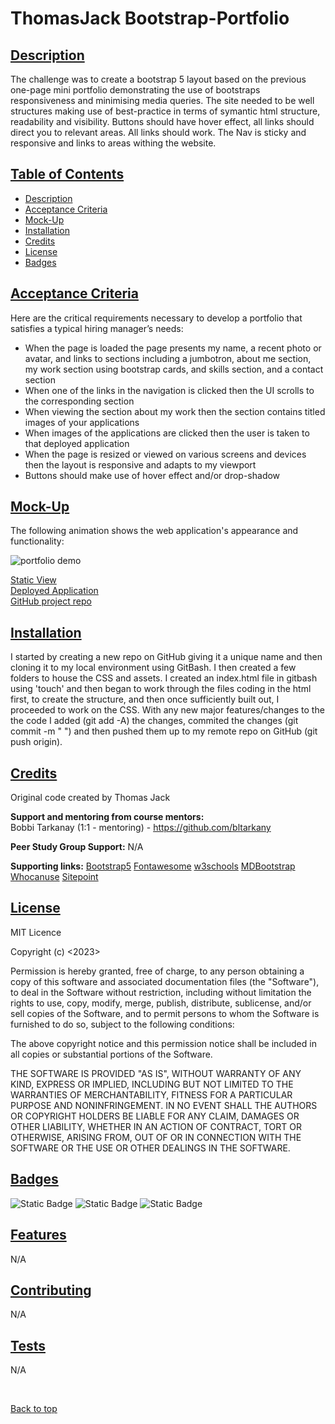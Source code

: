 # ThomasJack Bootstrap-Portfolio

## [Description](#description)

The challenge was to create a bootstrap 5 layout based on the previous one-page mini portfolio demonstrating the use of bootstraps responsiveness and minimising media queries. The site needed to be well structures making use of best-practice in terms of symantic html structure, readability and visibility. Buttons should have hover effect, all links should direct you to relevant areas. All links should work. The Nav is sticky and responsive and links to areas withing the website. 

## [Table of Contents](#table-of-contents)

* [Description](#descrition)
* [Acceptance Criteria](#acceptance-criteria)
* [Mock-Up](#mock-up)
* [Installation](#installation)
* [Credits](#credits)
* [License](#license)
* [Badges](#badges)

## [Acceptance Criteria](#acceptance-criteria)

Here are the critical requirements necessary to develop a portfolio that satisfies a typical hiring manager’s needs:

* When the page is loaded the page presents my name, a recent photo or avatar, and links to sections including a jumbotron, about me section, my work section using bootstrap cards, and skills section, and a contact section
* When one of the links in the navigation is clicked then the UI scrolls to the corresponding section
* When viewing the section about my work then the section contains titled images of your applications
* When images of the applications are clicked then the user is taken to that deployed application
* When the page is resized or viewed on various screens and devices then the layout is responsive and adapts to my viewport
* Buttons should make use of hover effect and/or drop-shadow

## [Mock-Up](#mock-up)

The following animation shows the web application's appearance and functionality:

![portfolio demo](./assets/demo.gif)

[Static View](./assets/bootstrap%20site%20capture.png)
<br>
[Deployed Application](https://quikstart86.github.io/Bootstrap-Portfolio)
<br>
[GitHub project repo](https://github.com/quikstart86/Bootstrap-Portfolio)

## [Installation](#installation)

I started by creating a new repo on GitHub giving it a unique name and then cloning it to my local environment using GitBash. I then created a few folders to house the CSS and assets. I created an index.html file in gitbash using 'touch' and then began to work through the files coding in the html first, to create the structure, and then once sufficiently built out, I proceeded to work on the CSS. With any new major features/changes to the the code I added (git add -A) the changes, commited the changes (git commit -m " ") and then pushed them up to my remote repo on GitHub (git push origin).

## [Credits](#credits)

Original code created by Thomas Jack

**Support and mentoring from course mentors:**
<br>Bobbi Tarkanay (1:1 - mentoring) - https://github.com/bltarkany

**Peer Study Group Support:**
N/A

**Supporting links:**
[Bootstrap5](https://getbootstrap.com/docs/5.3/getting-started/introduction/)
[Fontawesome](https://fontawesome.com/icons)
[w3schools](https://www.w3schools.com/bootstrap5/)
[MDBootstrap](https://mdbootstrap.com/docs/standard/components/cards/)
[Whocanuse](https://www.whocanuse.com/?bg=2f4f4f&fg=ffffff&fs=16&fw=)
[Sitepoint](https://www.sitepoint.com/bootstrap-card-component-introduction/#:~:text=Controlling%20Bootstrap%20Card%20Component%20Width%20and%20Height&text=Normally%2C%20the%20height%20of%20the,h%2D200%22%3E%20)




## [License](#license)

MIT Licence

Copyright (c) <2023> <Thomas Jack>

Permission is hereby granted, free of charge, to any person obtaining a copy
of this software and associated documentation files (the "Software"), to deal
in the Software without restriction, including without limitation the rights
to use, copy, modify, merge, publish, distribute, sublicense, and/or sell
copies of the Software, and to permit persons to whom the Software is
furnished to do so, subject to the following conditions:

The above copyright notice and this permission notice shall be included in all
copies or substantial portions of the Software.

THE SOFTWARE IS PROVIDED "AS IS", WITHOUT WARRANTY OF ANY KIND, EXPRESS OR IMPLIED, INCLUDING BUT NOT LIMITED TO THE WARRANTIES OF MERCHANTABILITY, FITNESS FOR A PARTICULAR PURPOSE AND NONINFRINGEMENT. IN NO EVENT SHALL THE AUTHORS OR COPYRIGHT HOLDERS BE LIABLE FOR ANY CLAIM, DAMAGES OR OTHER LIABILITY, WHETHER IN AN ACTION OF CONTRACT, TORT OR OTHERWISE, ARISING FROM, OUT OF OR IN CONNECTION WITH THE SOFTWARE OR THE USE OR OTHER DEALINGS IN THE SOFTWARE.

## [Badges](#badges)

![Static Badge](https://img.shields.io/badge/Bootstrap_40%25-orange)
![Static Badge](https://img.shields.io/badge/HTML_35%25-blue)
![Static Badge](https://img.shields.io/badge/CSS_25%25-Green)



## [Features](#features)

N/A

## [Contributing](#contributing)

N/A

## [Tests](#tests)

N/A

<br>

[Back to top](#top)


